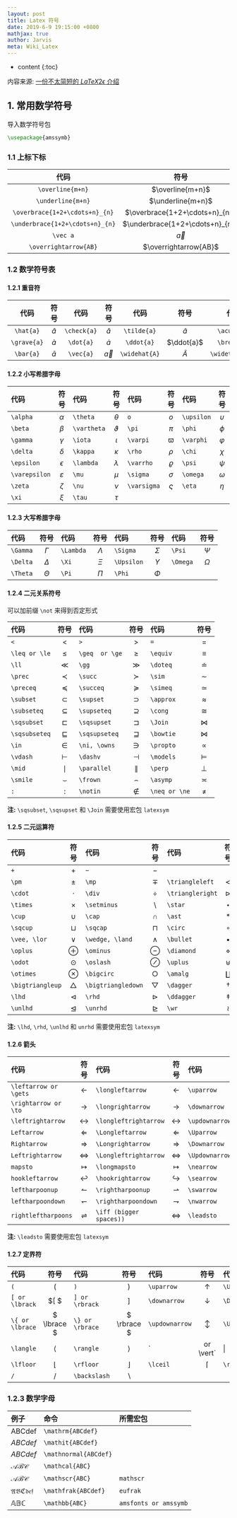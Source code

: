 ```yaml
---
layout: post
title: Latex 符号
date: 2019-6-9 19:15:00 +0800
mathjax: true
author: Jarvis
meta: Wiki_Latex
---
```


* content
{:toc}

内容来源: [一份不太简短的 $LaTeX2\epsilon$ 介绍](http://www.mohu.org/info/lshort-cn.pdf)

## 1. 常用数学符号

导入数学符号包

```latex
\usepackage{amssymb}
```

### 1.1 上标下标

|代码|符号|
|:--:|:--:|
|`\overline{m+n}`|$\overline{m+n}$|
|`\underline{m+n}`|$\underline{m+n}$|
|`\overbrace{1+2+\cdots+n}_{n}`|$\overbrace{1+2+\cdots+n}_{n}$|
|`\underbrace{1+2+\cdots+n}_{n}`|$\underbrace{1+2+\cdots+n}_{n}$|
|`\vec a`|$\vec a$|
|`\overrightarrow{AB}`|$\overrightarrow{AB}$|

### 1.2 数学符号表

#### 1.2.1 重音符

|代码|符号|代码|符号|代码|符号|代码|符号|
|:--:|:--:|:--:|:--:|:--:|:--:|:--:|:--:|
|`\hat{a}`  |$\hat{a}$  |`\check{a}`|$\check{a}$|`\tilde{a}`  |$\tilde{a}$  |`\acute{a}` | $\acute{a}$ |
|`\grave{a}`|$\grave{a}$|`\dot{a}`  |$\dot{a}$  |`\ddot{a}`   |$\ddot{a}$   |`\breve{a}` | $\breve{a}$ |
|`\bar{a}`  |$\bar{a}$  |`\vec{a}`  |$\vec{a}$  |`\widehat{A}`|$\widehat{A}$|`\widetilde{A}`|$\widetilde{A}$|

#### 1.2.2 小写希腊字母

|代码|符号|代码|符号|代码|符号|代码|符号|
|:--|:--:|:--|:--:|:--|:--:|:--|:--:|
|`\alpha`|$\alpha$|`\theta`|$\theta$|`o`|$o$|`\upsilon`|$\upsilon$|
|`\beta`|$\beta$|`\vartheta`|$\vartheta$|`\pi`|$\pi$|`\phi`|$\phi$|
|`\gamma`|$\gamma$|`\iota`|$\iota$|`\varpi`|$\varpi$|`\varphi`|$\varphi$|
|`\delta`|$\delta$|`\kappa`|$\kappa$|`\rho`|$\rho$|`\chi`|$\chi$|
|`\epsilon`|$\epsilon$|`\lambda`|$\lambda$|`\varrho`|$\varrho$|`\psi`|$\psi$|
|`\varepsilon`|$\varepsilon$|`\mu`|$\mu$|`\sigma`|$\sigma$|`\omega`|$\omega$|
|`\zeta`|$\zeta$|`\nu`|$\nu$|`\varsigma`|$\varsigma$|`\eta`|$\eta$|
|`\xi`|$\xi$|`\tau`|$\tau$|||||

#### 1.2.3 大写希腊字母

|代码|符号|代码|符号|代码|符号|代码|符号|
|:--|:--:|:--|:--:|:--|:--:|:--|:--:|
|`\Gamma`|$\Gamma$|`\Lambda`|$\Lambda$|`\Sigma`|$\Sigma$|`\Psi`|$\Psi$|
|`\Delta`|$\Delta$|`\Xi`|$\Xi$|`\Upsilon`|$\Upsilon$|`\Omega`|$\Omega$|
|`\Theta`|$\Theta$|`\Pi`|$\Pi$|`\Phi`|$\Phi$

#### 1.2.4 二元关系符号

可以加前缀 `\not` 来得到否定形式

|代码|符号|代码|符号|代码|符号|
|:--|:--:|:--|:--:|:--|:--:|
|`<`|$<$|`>`|$>$|`=`|$=$|
|`\leq or \le`|$\leq$|`\geq  or \ge`|$\geq$|`\equiv`|$\equiv$|
|`\ll`|$\ll$|`\gg`|$\gg$|`\doteq`|$\doteq$|
|`\prec`|$\prec$|`\succ`|$\succ$|`\sim`|$\sim$|
|`\preceq`|$\preceq$|`\succeq`|$\succeq$|`\simeq`|$\simeq$|
|`\subset`|$\subset$|`\supset`|$\supset$|`\approx`|$\approx$|
|`\subseteq`|$\subseteq$|`\supseteq`|$\supseteq$|`\cong`|$\cong$|
|`\sqsubset`|$\sqsubset$|`\sqsupset`|$\sqsupset$|`\Join`|$\Join$|
|`\sqsubseteq`|$\sqsubseteq$|`\sqsupseteq`|$\sqsupseteq$|`\bowtie`|$\bowtie$|
|`\in`|$\in$|`\ni, \owns`|$\ni$|`\propto`|$\propto$|
|`\vdash`|$\vdash$|`\dashv`|$\dashv$|`\models`|$\models$|
|`\mid`|$\mid$|`\parallel`|$\parallel$|`\perp`|$\perp$|
|`\smile`|$\smile$|`\frown`|$\frown$|`\asymp`|$\asymp$|
|`:`|$:$|`\notin`|$\notin$|`\neq or \ne`|$\neq$|

**注:** `\sqsubset`, `\sqsupset` 和 `\Join` 需要使用宏包 `latexsym`

#### 1.2.5 二元运算符

|代码|符号|代码|符号|代码|符号|
|:--|:--:|:--|:--:|:--|:--:|
|`+`|$+$|`−`|$-$|
|`\pm`|$\pm$|`\mp`|$\mp$|`\triangleleft`|$\triangleleft$|
|`\cdot`|$\cdot$|`\div`|$\div$|`\triangleright`|$\triangleright$|
|`\times`|$\times$|`\setminus`|$\setminus$|`\star`|$\star$|
|`\cup`|$\cup$|`\cap`|$\cap$|`\ast`|$\ast$|
|`\sqcup`|$\sqcup$|`\sqcap`|$\sqcap$|`\circ`|$\circ$|
|`\vee, \lor`|$\vee$|`\wedge, \land`|$\wedge$|`\bullet`|$\bullet$|
|`\oplus`|$\oplus$|`\ominus`|$\ominus$|`\diamond`|$\diamond$|
|`\odot`|$\odot$|`\oslash`|$\oslash$|`\uplus`|$\uplus$|
|`\otimes`|$\otimes$|`\bigcirc`|$\bigcirc$|`\amalg`|$\amalg$|
|`\bigtriangleup`|$\bigtriangleup$|`\bigtriangledown`|$\bigtriangledown$|`\dagger`|$\dagger$|
|`\lhd`|$\lhd$|`\rhd`|$\rhd$|`\ddagger`|$\ddagger$|
|`\unlhd`|$\unlhd$|`\unrhd`|$\unrhd$|`\wr`|$\wr$|

**注:** `\lhd`, `\rhd`, `\unlhd` 和 `unrhd` 需要使用宏包 `latexsym`

#### 1.2.6 箭头

|代码|符号|代码|符号|代码|符号|
|:--|:--:|:--|:--:|:--|:--:|
|`\leftarrow or \gets`|$\leftarrow$|`\longleftarrow`|$\longleftarrow$|`\uparrow`|$\uparrow$|
|`\rightarrow or \to`|$\rightarrow$|`\longrightarrow`|$\longrightarrow$|`\downarrow`|$\downarrow$|
|`\leftrightarrow`|$\leftrightarrow$|`\longleftrightarrow`|$\longleftrightarrow$|`\updownarrow`|$\updownarrow$|
|`Leftarrow`|$\Leftarrow$|`\Longleftarrow`|$\Longleftarrow$|`\Uparrow`|$\Uparrow$|
|`Rightarrow`|$\Rightarrow$|`\Longrightarrow`|$\Longrightarrow$|`\Downarrow`|$\Downarrow$|
|`Leftrightarrow`|$\Leftrightarrow$|`\Longleftrightarrow`|$\Longleftrightarrow$|`\Updownarrow`|$\Updownarrow$|
|`mapsto`|$\mapsto$|`\longmapsto`|$\longmapsto$|`\nearrow`|$\nearrow$|
|`hookleftarrow`|$\hookleftarrow$|`\hookrightarrow`|$\hookrightarrow$|`\searrow`|$\searrow$|
|`leftharpoonup`|$\leftharpoonup$|`\rightharpoonup`|$\rightharpoonup$|`\swarrow`|$\swarrow$|
|`leftharpoondown`|$\leftharpoondown$|`\rightharpoondown`|$\rightharpoondown$|`\nwarrow`|$\nwarrow$|
|`rightleftharpoons`|$\rightleftharpoons$|`\iff (bigger spaces))`|$\iff$|`\leadsto`|$\leadsto$|

**注:** `\leadsto` 需要使用宏包 `latexsym`

#### 1.2.7 定界符


|代码|符号|代码|符号|代码|符号|代码|符号|
|:--|:--:|:--|:--:|:--|:--:|:--|:--:|
|`(`|$($|`)`|$)$|`\uparrow`|$\uparrow$|`\Uparrow`|$\Uparrow$|
|`[ or \lbrack`|$[ $|`] or \rbrack`|$]$|`\downarrow`|$\downarrow$|`\Downarrow`|$\Downarrow$|
|`\{ or \lbrace`|$ \lbrace $|`\} or \rbrace`|$ \rbrace $|`\updownarrow`|$\updownarrow$|`\Updownarrow`|$\Updownarrow$|
|`\langle`|$\langle$|`\rangle`|$\rangle$|`| or \vert`|$\vert$|`\| or \Vert`|$\Vert$|
|`\lfloor`|$\lfloor$|`\rfloor`|$\rfloor$|`\lceil`|$\lceil$|`\rceil`|$\rceil$|
|`/`|$/$|`\backslash`|$\backslash$|

### 1.2.3 数学字母

|例子|命令|所需宏包|
|:---|:---|:---|
|$\mathrm{ABCdef}$|`\mathrm{ABCdef}`||
|$\mathit{ABCdef}$|`\mathit{ABCdef}`||
|$ABCdef$|`\mathnormal{ABCdef}`||
|$\mathcal{ABC}$|`\mathcal{ABC}`||
|$\mathscr{ABC}$|`\mathscr{ABC}`|`mathscr`|
|$\mathfrak{ABCdef}$|`\mathfrak{ABCdef}`|`eufrak`|
|$\mathbb{ABC}$|`\mathbb{ABC}`|`amsfonts or amssymb`|


